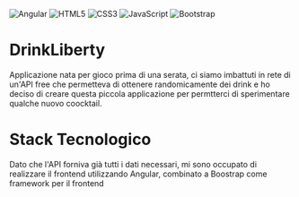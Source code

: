 <div>
  
  ![Angular](https://img.shields.io/badge/angular-%23DD0031.svg?style=for-the-badge&logo=angular&logoColor=white)
  ![HTML5](https://img.shields.io/badge/html5-%23E34F26.svg?style=for-the-badge&logo=html5&logoColor=white)
  ![CSS3](https://img.shields.io/badge/css3-%231572B6.svg?style=for-the-badge&logo=css3&logoColor=white)
  ![JavaScript](https://img.shields.io/badge/javascript-%23323330.svg?style=for-the-badge&logo=javascript&logoColor=%23F7DF1E)
  ![Bootstrap](https://img.shields.io/badge/bootstrap-%238511FA.svg?style=for-the-badge&logo=bootstrap&logoColor=white)
  
</div>

# DrinkLiberty
Applicazione nata per gioco prima di una serata, ci siamo imbattuti in rete di un'API free che permetteva di ottenere randomicamente dei drink e ho deciso di creare questa piccola applicazione per permtterci di sperimentare qualche nuovo coocktail.

# Stack Tecnologico
Dato che l'API forniva già tutti i dati necessari, mi sono occupato di realizzare il frontend utilizzando Angular, combinato a Boostrap come framework per il frontend
